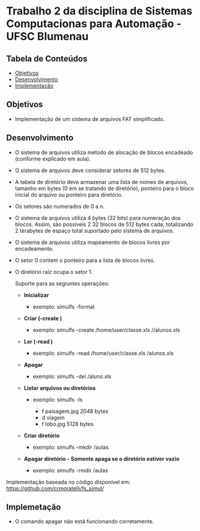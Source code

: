 # Trabalho 2 da disciplina de Sistemas Computacionas para Automação - UFSC Blumenau

## Tabela de Conteúdos 
- [Objetivos](#objetivos)
- [Desenvolvimento](#desenvolvimento)
- [Implementação](#implementação)

## Objetivos

- Implementação de um sistema de arquivos FAT simplificado.

## Desenvolvimento

 - O sistema de arquivos utiliza método de alocação de blocos encadeado (conforme
explicado em aula).
- O sistema de arquivos deve considerar setores de 512 bytes.
- A tabela de diretório deve armazenar uma lista de nomes de arquivos, tamanho em
bytes (0 em se tratando de diretório), ponteiro para o bloco inicial do arquivo ou
ponteiro para diretório.
- Os setores são numerados de 0 a n.
- O sistema de arquivos utiliza 4 bytes (32 bits) para numeração dos blocos.
Assim, são possíveis 2 32 blocos de 512 bytes cada, totalizando 2 terabytes de
espaço total suportado pelo sistema de arquivos.
- O sistema de arquivos utiliza mapeamento de blocos livres por encadeamento.
- O setor 0 contem o ponteiro para a lista de blocos livres.
- O diretório raíz ocupa o setor 1.

  Suporte para as segiuntes operações:
  
  - **Inicializar**
       - exemplo: simulfs -format <tamanho em megabytes>
 
  - **Criar (-create <arquivo original> <destino no sistema virtual>)**
       - exemplo: simulfs -create /home/user/classe.xls /<caminho>/alunos.xls
 
  - **Ler (-read <arquivo no disco> <caminho no sistema virtual> )**
       - exemplo: simulfs -read /home/user/classe.xls <caminho>/alunos.xls 
 
  - **Apagar**
       - exemplo: simulfs -del <caminho>/aluno.xls
 
  - **Listar arquivos ou diretórios**
       - exemplo: simulfs -ls <caminho>
            + f paisagem.jpg    2048 bytes
            + d viagem
            + f lobo.jpg        5128 bytes 
 
  - **Criar diretório**
       - exemplo: simulfs -mkdir <caminho>/aulas
        
  - **Apagar diretório - Somente apaga se o diretório estiver vazio**
       - exemplo: simulfs -rmdir <caminho>/aulas
  
Implementação baseada no código disponível em: https://github.com/crmoratelli/fs_simul/
  
  
## Implemetação
  - O comando apagar não está funcionando corretamente.



